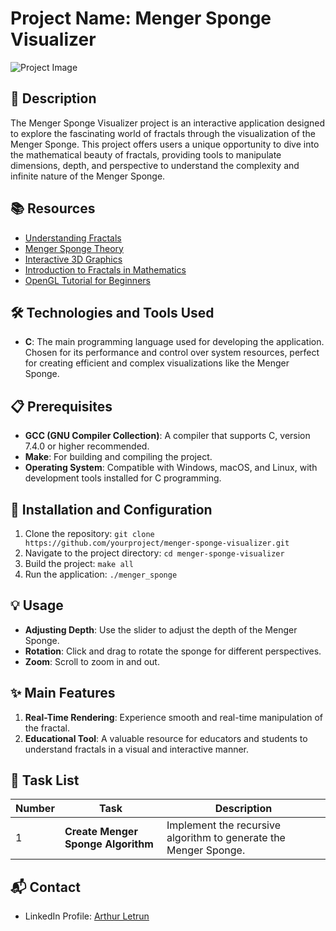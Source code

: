 # Project Name: Menger Sponge Visualizer

![Project Image](https://upload.wikimedia.org/wikipedia/commons/d/de/Menger_sponge_%28Level_0-3%29.jpg)

## 📝 Description
The Menger Sponge Visualizer project is an interactive application designed to explore the fascinating world of fractals through the visualization of the Menger Sponge. This project offers users a unique opportunity to dive into the mathematical beauty of fractals, providing tools to manipulate dimensions, depth, and perspective to understand the complexity and infinite nature of the Menger Sponge.

## 📚 Resources
- [Understanding Fractals](https://www.fractal.org)
- [Menger Sponge Theory](http://menger_sponge_theory.org)
- [Interactive 3D Graphics](https://www.interactive3dgraphics.com)
- [Introduction to Fractals in Mathematics](https://www.mathfractals.com)
- [OpenGL Tutorial for Beginners](https://www.opengl-tutorial.org)

## 🛠️ Technologies and Tools Used
- **C**: The main programming language used for developing the application. Chosen for its performance and control over system resources, perfect for creating efficient and complex visualizations like the Menger Sponge.

## 📋 Prerequisites
- **GCC (GNU Compiler Collection)**: A compiler that supports C, version 7.4.0 or higher recommended.
- **Make**: For building and compiling the project.
- **Operating System**: Compatible with Windows, macOS, and Linux, with development tools installed for C programming.

## 🚀 Installation and Configuration
1. Clone the repository: `git clone https://github.com/yourproject/menger-sponge-visualizer.git`
2. Navigate to the project directory: `cd menger-sponge-visualizer`
3. Build the project: `make all`
4. Run the application: `./menger_sponge`

## 💡 Usage
- **Adjusting Depth**: Use the slider to adjust the depth of the Menger Sponge.
- **Rotation**: Click and drag to rotate the sponge for different perspectives.
- **Zoom**: Scroll to zoom in and out.

## ✨ Main Features
1. **Real-Time Rendering**: Experience smooth and real-time manipulation of the fractal.
2. **Educational Tool**: A valuable resource for educators and students to understand fractals in a visual and interactive manner.

## 📝 Task List
| Number | Task                   | Description                                                                     |
| ------ | ---------------------- | ------------------------------------------------------------------------------- |
| 1      | **Create Menger Sponge Algorithm** | Implement the recursive algorithm to generate the Menger Sponge. |

## 📬 Contact
- LinkedIn Profile: [Arthur Letrun](https://www.linkedin.com/in/arthur-letrun)
